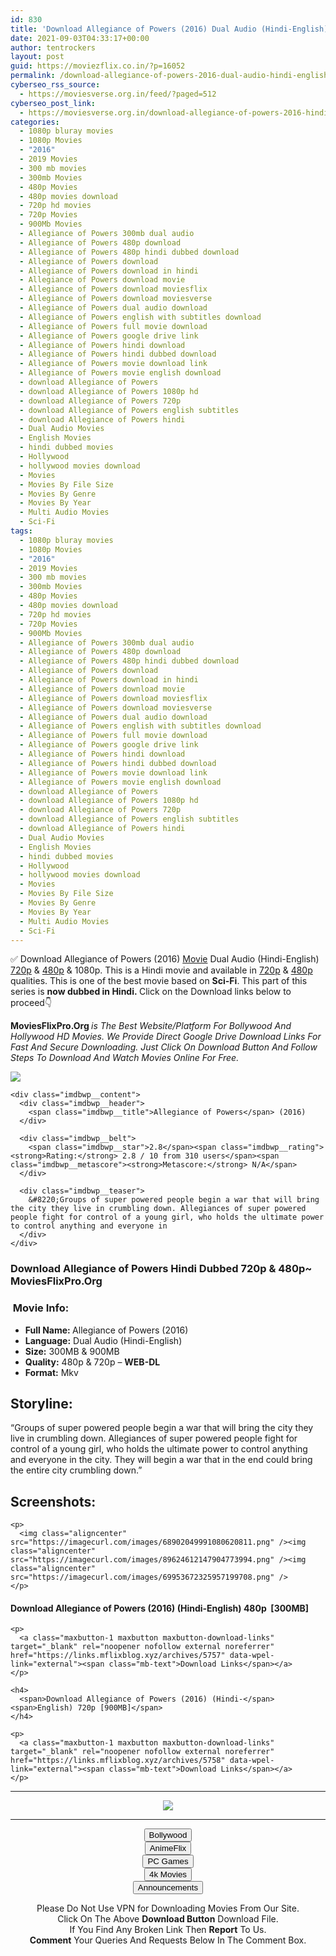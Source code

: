 ```yaml
---
id: 830
title: 'Download Allegiance of Powers (2016) Dual Audio (Hindi-English) 480p [300MB] || 720p [900MB]'
date: 2021-09-03T04:33:17+00:00
author: tentrockers
layout: post
guid: https://moviezflix.co.in/?p=16052
permalink: /download-allegiance-of-powers-2016-dual-audio-hindi-english-480p-300mb-720p-900mb/
cyberseo_rss_source:
  - https://moviesverse.org.in/feed/?paged=512
cyberseo_post_link:
  - https://moviesverse.org.in/download-allegiance-of-powers-2016-hindi-480p-720p/
categories:
  - 1080p bluray movies
  - 1080p Movies
  - "2016"
  - 2019 Movies
  - 300 mb movies
  - 300mb Movies
  - 480p Movies
  - 480p movies download
  - 720p hd movies
  - 720p Movies
  - 900Mb Movies
  - Allegiance of Powers 300mb dual audio
  - Allegiance of Powers 480p download
  - Allegiance of Powers 480p hindi dubbed download
  - Allegiance of Powers download
  - Allegiance of Powers download in hindi
  - Allegiance of Powers download movie
  - Allegiance of Powers download moviesflix
  - Allegiance of Powers download moviesverse
  - Allegiance of Powers dual audio download
  - Allegiance of Powers english with subtitles download
  - Allegiance of Powers full movie download
  - Allegiance of Powers google drive link
  - Allegiance of Powers hindi download
  - Allegiance of Powers hindi dubbed download
  - Allegiance of Powers movie download link
  - Allegiance of Powers movie english download
  - download Allegiance of Powers
  - download Allegiance of Powers 1080p hd
  - download Allegiance of Powers 720p
  - download Allegiance of Powers english subtitles
  - download Allegiance of Powers hindi
  - Dual Audio Movies
  - English Movies
  - hindi dubbed movies
  - Hollywood
  - hollywood movies download
  - Movies
  - Movies By File Size
  - Movies By Genre
  - Movies By Year
  - Multi Audio Movies
  - Sci-Fi
tags:
  - 1080p bluray movies
  - 1080p Movies
  - "2016"
  - 2019 Movies
  - 300 mb movies
  - 300mb Movies
  - 480p Movies
  - 480p movies download
  - 720p hd movies
  - 720p Movies
  - 900Mb Movies
  - Allegiance of Powers 300mb dual audio
  - Allegiance of Powers 480p download
  - Allegiance of Powers 480p hindi dubbed download
  - Allegiance of Powers download
  - Allegiance of Powers download in hindi
  - Allegiance of Powers download movie
  - Allegiance of Powers download moviesflix
  - Allegiance of Powers download moviesverse
  - Allegiance of Powers dual audio download
  - Allegiance of Powers english with subtitles download
  - Allegiance of Powers full movie download
  - Allegiance of Powers google drive link
  - Allegiance of Powers hindi download
  - Allegiance of Powers hindi dubbed download
  - Allegiance of Powers movie download link
  - Allegiance of Powers movie english download
  - download Allegiance of Powers
  - download Allegiance of Powers 1080p hd
  - download Allegiance of Powers 720p
  - download Allegiance of Powers english subtitles
  - download Allegiance of Powers hindi
  - Dual Audio Movies
  - English Movies
  - hindi dubbed movies
  - Hollywood
  - hollywood movies download
  - Movies
  - Movies By File Size
  - Movies By Genre
  - Movies By Year
  - Multi Audio Movies
  - Sci-Fi
---
```

<div class="thecontent clearfix">
  <p>
    ✅ Download Allegiance of Powers (2016) <a href="https://moviesverse.org.in/category/movies/" data-wpel-link="internal">Movie</a> Dual Audio (Hindi-English) <a href="https://moviesverse.org.in/720p-movies/" data-wpel-link="internal">720p</a>&nbsp;&&nbsp;<a href="https://moviesverse.org.in/480p-movies/" data-wpel-link="internal">480p</a> & 1080p. This is a Hindi movie and available in <a href="https://moviesverse.org.in/720p-movies/" data-wpel-link="internal">720p</a>&nbsp;&&nbsp;<a href="https://moviesverse.org.in/480p-movies/" data-wpel-link="internal">480p</a> qualities. This is one of the best movie based on <strong>Sci-Fi</strong>. This part of this series is <strong>now dubbed in <span>Hindi.&nbsp;</span></strong><span>Click on the Download links below to proceed👇</span>
  </p>
  
  <p>
    <strong><span>MoviesFlixPro.Org&nbsp;</span></strong><em>is The Best Website/Platform For Bollywood And Hollywood HD Movies. We Provide Direct Google Drive Download Links For Fast And Secure Downloading. Just Click On Download Button And Follow Steps To&nbsp;Download And Watch Movies Online For Free.</em>
  </p>
  
  <div class="imdbwp imdbwp--movie dark">
    <div class="imdbwp__thumb">
      <a class="imdbwp__link" target="_blank" title="Allegiance of Powers" href="https://www.imdb.com/title/tt3602588/" rel="nofollow external noopener noreferrer" data-wpel-link="external"><img class="imdbwp__img" src="https://m.media-amazon.com/images/M/MV5BZjVkYzdhMWItZTUyNy00MDYyLTkzYjYtNzQzMjFjZTcwZWZkXkEyXkFqcGdeQXVyOTg3MDc1NA@@._V1_SX300.jpg" /></a>
    </div>
    
    <div class="imdbwp__content">
      <div class="imdbwp__header">
        <span class="imdbwp__title">Allegiance of Powers</span> (2016)
      </div>
      
      <div class="imdbwp__belt">
        <span class="imdbwp__star">2.8</span><span class="imdbwp__rating"><strong>Rating:</strong> 2.8 / 10 from 310 users</span><span class="imdbwp__metascore"><strong>Metascore:</strong> N/A</span>
      </div>
      
      <div class="imdbwp__teaser">
        &#8220;Groups of super powered people begin a war that will bring the city they live in crumbling down. Allegiances of super powered people fight for control of a young girl, who holds the ultimate power to control anything and everyone in
      </div>
    </div>
  </div>
  
  <h3>
    <span>Download Allegiance of Powers Hindi Dubbed 720p & 480p~ MoviesFlixPro.Org</span>
  </h3>
  
  <h3>
    <span>&nbsp;Movie Info:&nbsp;</span>
  </h3>
  
  <ul>
    <li>
      <strong>Full Name: </strong>Allegiance of Powers (2016)
    </li>
    <li>
      <strong>Language:</strong> Dual Audio (Hindi-English)
    </li>
    <li>
      <strong>Size:</strong> 300MB & 900MB
    </li>
    <li>
      <strong>Quality:</strong> 480p & 720p – <span><strong>WEB-DL</strong></span>
    </li>
    <li>
      <strong>Format:</strong>&nbsp;Mkv
    </li>
  </ul>
  
  <h2>
    <span>Storyline:</span>
  </h2>
  
  <p>
    “Groups of super powered people begin a war that will bring the city they live in crumbling down. Allegiances of super powered people fight for control of a young girl, who holds the ultimate power to control anything and everyone in the city. They will begin a war that in the end could bring the entire city crumbling down.”
  </p>
  
  <div class="summary_text">
    <h2>
      <span>Screenshots:</span>
    </h2>
    
    <p>
      <img class="aligncenter" src="https://imagecurl.com/images/68902049991080620811.png" /><img class="aligncenter" src="https://imagecurl.com/images/89624612147904773994.png" /><img class="aligncenter" src="https://imagecurl.com/images/69953672325957199708.png" />
    </p>
  </div>
  
  <div class="inline canwrap">
    <h4>
      <span>Download Allegiance of Powers (2016) (Hindi-English) </span><span>480p&nbsp; [300MB]</span>
    </h4>
    
    <p>
      <a class="maxbutton-1 maxbutton maxbutton-download-links" target="_blank" rel="noopener nofollow external noreferrer" href="https://links.mflixblog.xyz/archives/5757" data-wpel-link="external"><span class="mb-text">Download Links</span></a>
    </p>
    
    <h4>
      <span>Download Allegiance of Powers (2016) (Hindi-</span><span>English) 720p [900MB]</span>
    </h4>
    
    <p>
      <a class="maxbutton-1 maxbutton maxbutton-download-links" target="_blank" rel="noopener nofollow external noreferrer" href="https://links.mflixblog.xyz/archives/5758" data-wpel-link="external"><span class="mb-text">Download Links</span></a>
    </p>
  </div>
</div>

<center>
  </p> 
  
  <hr />
  
  <p>
    <a href="http://gdrivepro.xyz/join.php" data-wpel-link="external" target="_blank" rel="nofollow external noopener noreferrer"><img src="https://i.imgur.com/FhMdWdW.png" /></a>
  </p>
  
  <hr />
  
  <p>
    <a href="https://dogemovies.xyz" target="_blank" data-wpel-link="external" rel="nofollow external noopener noreferrer"><button class="button button5">Bollywood</button></a><br /> <a href="https://animeflix.in" target="_blank" data-wpel-link="external" rel="nofollow external noopener noreferrer"><button class="button button5">AnimeFlix</button></a><br /> <a href="https://gamesflix.net/" target="_blank" data-wpel-link="external" rel="nofollow external noopener noreferrer"><button class="button button5">PC Games</button></a><br /> <a href="https://uhdmovies.in" target="_blank" data-wpel-link="external" rel="nofollow external noopener noreferrer"><button class="button button5">4k Movies</button></a><br /> <a href="https://moviesverse.org.in/announcements/" target="_blank" data-wpel-link="internal" rel="noopener"><button class="button button5">Announcements</button></a>
  </p>
  
  <div class="alert alert-danger">
    Please Do Not Use VPN for Downloading Movies From Our Site.
  </div>
  
  <div class="alert alert-success">
    Click On The Above <strong>Download Button</strong> Download File.
  </div>
  
  <div class="alert alert-warning">
    If You Find Any Broken Link Then <strong>Report</strong> To Us.
  </div>
  
  <div class="alert alert-info">
    <strong>Comment</strong> Your Queries And Requests Below In The Comment Box.
  </div>
  
  <p>
    </center>
  </p>